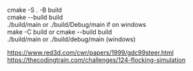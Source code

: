 cmake -S . -B build  
cmake --build build  
./build/main or ./build/Debug/main if on windows  
make -C build  or  cmake --build build  
./build/main   or  ./build/debug/main (windows)

https://www.red3d.com/cwr/papers/1999/gdc99steer.html  
https://thecodingtrain.com/challenges/124-flocking-simulation  

